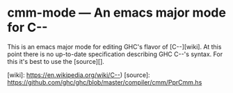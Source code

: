 # cmm-mode — An emacs major mode for C--

This is an emacs major mode for editing GHC's flavor of
[C--][wiki]. At this point there is no up-to-date specification
describing GHC C--'s syntax. For this it's best to use the [source][].

[wiki]: https://en.wikipedia.org/wiki/C--)
[source]: https://github.com/ghc/ghc/blob/master/compiler/cmm/PprCmm.hs
